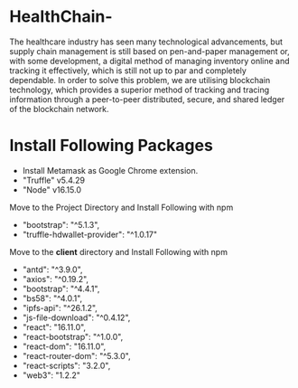 # HealthChain-
The healthcare industry has seen many technological advancements, but supply chain management is still based on pen-and-paper management or, with some development, a digital method of managing inventory online and tracking it effectively, which is still not up to par and completely dependable. In order to solve this problem, we are utilising blockchain technology, which provides a superior method of tracking and tracing information through a peer-to-peer distributed, secure, and shared ledger of the blockchain network.

# Install Following Packages

* Install Metamask as Google Chrome extension.
* "Truffle" v5.4.29
* "Node" v16.15.0

Move to the Project Directory and Install Following with npm
  * "bootstrap": "^5.1.3",
  * "truffle-hdwallet-provider": "^1.0.17"
  
Move to the **client** directory and Install Following with npm
  * "antd": "^3.9.0",
  * "axios": "^0.19.2",
  * "bootstrap": "^4.4.1",
  * "bs58": "^4.0.1",
  * "ipfs-api": "^26.1.2",
  * "js-file-download": "^0.4.12",
  * "react": "16.11.0",
  * "react-bootstrap": "^1.0.0",
  * "react-dom": "16.11.0",
  * "react-router-dom": "^5.3.0",
  * "react-scripts": "3.2.0",
  * "web3": "1.2.2"




